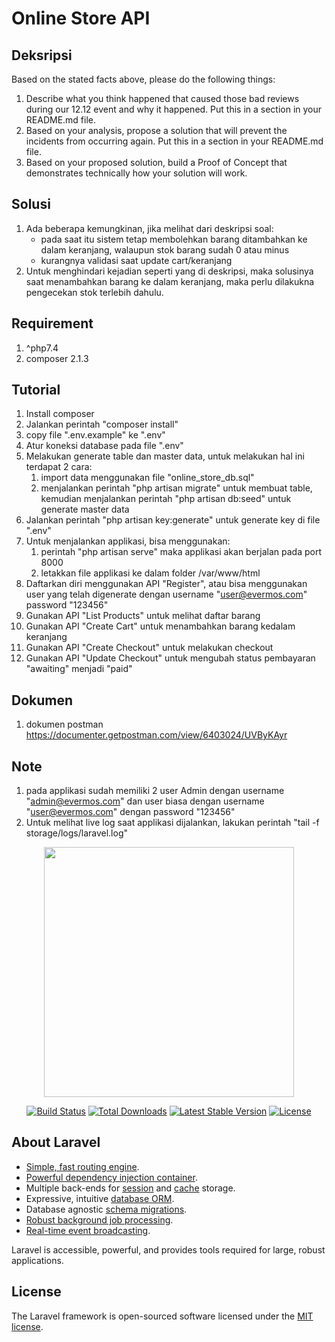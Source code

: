 # Online Store API

## Deksripsi
Based on the stated facts above, please do the following things:
1. Describe what you think happened that caused those bad reviews during our 12.12 event and why it happened. Put this in a section in
   your README.md file.
2. Based on your analysis, propose a solution that will prevent the incidents from occurring again. Put this in a section in your README.md
   file.
3. Based on your proposed solution, build a Proof of Concept that demonstrates technically how your solution will work.

## Solusi
1. Ada beberapa kemungkinan, jika melihat dari deskripsi soal:
   - pada saat itu sistem tetap membolehkan barang ditambahkan ke dalam keranjang, walaupun stok barang sudah 0 atau minus
   - kurangnya validasi saat update cart/keranjang
2. Untuk menghindari kejadian seperti yang di deskripsi, maka solusinya saat menambahkan barang ke dalam keranjang, maka perlu dilakukna pengecekan stok terlebih dahulu.

## Requirement
1. ^php7.4 
2. composer 2.1.3

## Tutorial
1. Install composer
2. Jalankan perintah "composer install"
3. copy file ".env.example" ke ".env"
4. Atur koneksi database pada file ".env"
5. Melakukan generate table dan master data, untuk melakukan hal ini terdapat 2 cara:
   1. import data menggunakan file "online_store_db.sql"
   2. menjalankan perintah "php artisan migrate" untuk membuat table, kemudian menjalankan perintah "php artisan db:seed" untuk generate master data
6. Jalankan perintah "php artisan key:generate" untuk generate key di file ".env"
7. Untuk menjalankan applikasi, bisa menggunakan:
   1. perintah "php artisan serve" maka applikasi akan berjalan pada port 8000
   2. letakkan file applikasi ke dalam folder /var/www/html
8. Daftarkan diri menggunakan API "Register", atau bisa menggunakan user yang telah digenerate dengan username "user@evermos.com" password "123456"
9. Gunakan API "List Products" untuk melihat daftar barang
10. Gunakan API "Create Cart" untuk menambahkan barang kedalam keranjang
11. Gunakan API "Create Checkout" untuk melakukan checkout
12. Gunakan API "Update Checkout" untuk mengubah status pembayaran "awaiting" menjadi "paid"

## Dokumen
1. dokumen postman https://documenter.getpostman.com/view/6403024/UVByKAyr

## Note
1. pada applikasi sudah memiliki 2 user Admin dengan username "admin@evermos.com" dan user biasa dengan username "user@evermos.com" dengan password "123456"
2. Untuk melihat live log saat applikasi dijalankan, lakukan perintah "tail -f storage/logs/laravel.log"


<p align="center"><a href="https://laravel.com" target="_blank"><img src="https://raw.githubusercontent.com/laravel/art/master/logo-lockup/5%20SVG/2%20CMYK/1%20Full%20Color/laravel-logolockup-cmyk-red.svg" width="400"></a></p>

<p align="center">
<a href="https://travis-ci.org/laravel/framework"><img src="https://travis-ci.org/laravel/framework.svg" alt="Build Status"></a>
<a href="https://packagist.org/packages/laravel/framework"><img src="https://img.shields.io/packagist/dt/laravel/framework" alt="Total Downloads"></a>
<a href="https://packagist.org/packages/laravel/framework"><img src="https://img.shields.io/packagist/v/laravel/framework" alt="Latest Stable Version"></a>
<a href="https://packagist.org/packages/laravel/framework"><img src="https://img.shields.io/packagist/l/laravel/framework" alt="License"></a>
</p>

## About Laravel

- [Simple, fast routing engine](https://laravel.com/docs/routing).
- [Powerful dependency injection container](https://laravel.com/docs/container).
- Multiple back-ends for [session](https://laravel.com/docs/session) and [cache](https://laravel.com/docs/cache) storage.
- Expressive, intuitive [database ORM](https://laravel.com/docs/eloquent).
- Database agnostic [schema migrations](https://laravel.com/docs/migrations).
- [Robust background job processing](https://laravel.com/docs/queues).
- [Real-time event broadcasting](https://laravel.com/docs/broadcasting).

Laravel is accessible, powerful, and provides tools required for large, robust applications.

## License

The Laravel framework is open-sourced software licensed under the [MIT license](https://opensource.org/licenses/MIT).
